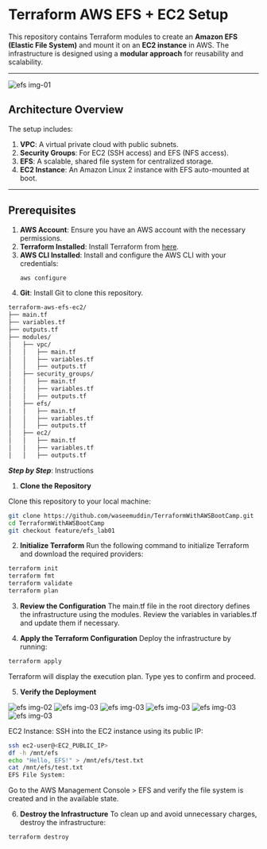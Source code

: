 # Terraform AWS EFS + EC2 Setup

This repository contains Terraform modules to create an **Amazon EFS (Elastic File System)** and mount it on an **EC2 instance** in AWS. The infrastructure is designed using a **modular approach** for reusability and scalability.

---
![efs img-01](images/efsarch.png)


## Architecture Overview

The setup includes:
1. **VPC**: A virtual private cloud with public subnets.
2. **Security Groups**: For EC2 (SSH access) and EFS (NFS access).
3. **EFS**: A scalable, shared file system for centralized storage.
4. **EC2 Instance**: An Amazon Linux 2 instance with EFS auto-mounted at boot.

---

## Prerequisites

1. **AWS Account**: Ensure you have an AWS account with the necessary permissions.
2. **Terraform Installed**: Install Terraform from [here](https://www.terraform.io/downloads.html).
3. **AWS CLI Installed**: Install and configure the AWS CLI with your credentials:
   ```bash
   aws configure

4. **Git**: Install Git to clone this repository.

```bash
terraform-aws-efs-ec2/
├── main.tf
├── variables.tf
├── outputs.tf
├── modules/
│   ├── vpc/
│   │   ├── main.tf
│   │   ├── variables.tf
│   │   ├── outputs.tf
│   ├── security_groups/
│   │   ├── main.tf
│   │   ├── variables.tf
│   │   ├── outputs.tf
│   ├── efs/
│   │   ├── main.tf
│   │   ├── variables.tf
│   │   ├── outputs.tf
│   ├── ec2/
│   │   ├── main.tf
│   │   ├── variables.tf
│   │   ├── outputs.tf

```

***Step by Step***: Instructions

1. **Clone the Repository**

Clone this repository to your local machine:

```bash
git clone https://github.com/waseemuddin/TerraformWithAWSBootCamp.git
cd TerraformWithAWSBootCamp
git checkout feature/efs_lab01
```

2. **Initialize Terraform**
Run the following command to initialize Terraform and download the required providers:

```bash
terraform init
terraform fmt
terraform validate
terraform plan

```

3. **Review the Configuration**
The main.tf file in the root directory defines the infrastructure using the modules. Review the variables in variables.tf and update them if necessary.


4. **Apply the Terraform Configuration**
Deploy the infrastructure by running:

```bash
terraform apply
```

Terraform will display the execution plan. Type yes to confirm and proceed.

5. **Verify the Deployment**

![efs img-02](images/tf01.png)
![efs img-03](images/ec01.png)
![efs img-03](images/efs01.png)
![efs img-03](images/efs02.png)
![efs img-03](images/efs03.png)
![efs img-03](images/efs04.png)


EC2 Instance:
SSH into the EC2 instance using its public IP:

```bash
ssh ec2-user@<EC2_PUBLIC_IP>
df -h /mnt/efs
echo "Hello, EFS!" > /mnt/efs/test.txt
cat /mnt/efs/test.txt
EFS File System:
```

Go to the AWS Management Console > EFS and verify the file system is created and in the available state.

6. **Destroy the Infrastructure**
To clean up and avoid unnecessary charges, destroy the infrastructure:

```bash
terraform destroy
```
